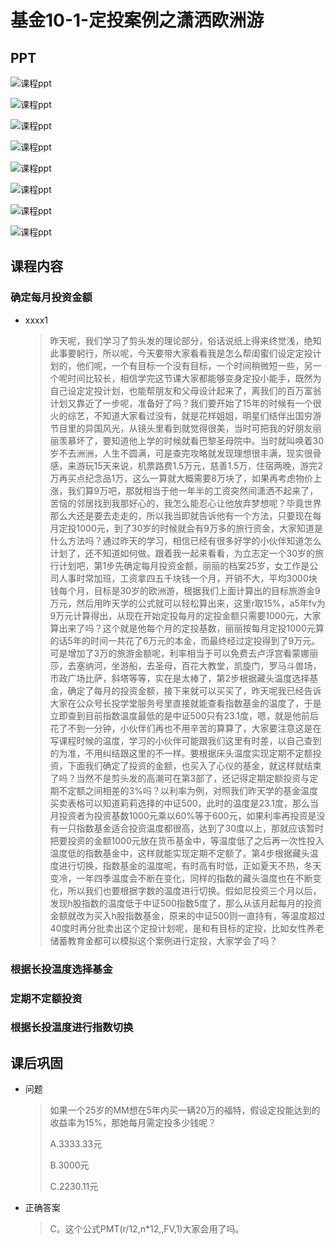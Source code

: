 # 基金10-1-定投案例之潇洒欧洲游

## PPT

![课程ppt](assets/10-1-1.jpeg)

![课程ppt](assets/10-1-2.jpeg)

![课程ppt](assets/10-1-3.jpeg)

![课程ppt](assets/10-1-4.jpeg)

![课程ppt](assets/10-1-5.jpeg)

![课程ppt](assets/10-1-6.jpeg)

![课程ppt](assets/10-1-7.jpeg)

![课程ppt](assets/10-1-8.jpeg)

## 课程内容

### 确定每月投资金额

- xxxx1

  > 昨天呢，我们学习了剪头发的理论部分，俗话说纸上得来终觉浅，绝知此事要躬行，所以呢，今天要带大家看看我是怎么帮闺蜜们设定定投计划的，他们呢，一个有目标一个没有目标，一个时间稍微短一些，另一个呢时间比较长，相信学完这节课大家都能够变身定投小能手，既然为自己设定定投计划，也能帮朋友和父母设计起来了，离我们的百万富翁计划又靠近了一步呢，准备好了吗？我们要开始了15年的时候有一个很火的综艺，不知道大家看过没有，就是花样姐姐，明星们结伴出国穷游节目里的异国风光，从镜头里看到就觉得很美，当时可把我的好朋友丽丽羡慕坏了，要知道他上学的时候就看巴黎圣母院中。当时就叫唤着30岁不去洲洲，人生不圆满，可是查完攻略就发现理想很丰满，现实很骨感，来游玩15天来说，机票路费1.5万元，慈善1.5万，住宿两晚，游完2万再买点纪念品1万，这么一算就大概需要8万块了，如果再考虑物价上涨，我们算9万吧，那就相当于他一年半的工资突然间潇洒不起来了，苦恼的邻居找到我那好心的，我怎么能忍心让他放弃梦想呢？毕竟世界那么大还是要去走走的，所以我当即就告诉他有一个方法，只要现在每月定投1000元，到了30岁的时候就会有9万多的旅行资金，大家知道是什么方法吗？通过昨天的学习，相信已经有很多好学的小伙伴知道怎么计划了，还不知道如何做。跟着我一起来看看，为立志定一个30岁的旅行计划吧，第1步先确定每月投资金额，丽丽的档案25岁，女工作是公司人事时常加班，工资拿四五千块钱一个月，开销不大，平均3000块钱每个月，目标是30岁的欧洲游，根据我们上面计算出的目标旅游金9万元，然后用昨天学的公式就可以轻松算出来，这里r取15%，a5年fv为9万元计算得出，从现在开始定投每月的定投金额只需要1000元，大家算出来了吗？这个就是他每个月的定投基数，丽丽按每月定投1000元算的话5年的时间一共花了6万元的本金，而最终经过定投得到了9万元。可是增加了3万的旅游金额呢，利率相当于可以免费去卢浮宫看蒙娜丽莎，去塞纳河，坐游船，去圣母，百花大教堂，凯旋门，罗马斗兽场，市政广场比萨，斜塔等等，实在是太棒了，第2步根据藏头温度选择基金，确定了每月的投资金额，接下来就可以买买了，昨天呢我已经告诉大家在公众号长投学堂服务号里直接就能查看指数基金的温度了，于是立即查到目前指数温度最低的是中证500只有23.1度，嗯，就是他前后花了不到一分钟，小伙伴们再也不用辛苦的算算了，大家要注意这是在写课程时候的温度，学习的小伙伴可能跟我们这里有时差，以自己查到的为准，不用纠结跟这里的不一样。要根据床头温度实现定期不定额投资，下面我们确定了投资的金额，也买入了心仪的基金，就这样就结束了吗？当然不是剪头发的高潮可在第3部了，还记得定期定额投资与定期不定额之间相差的3%吗？以利率为例，对照我们昨天学的基金温度买卖表格可以知道莉莉选择的中证500，此时的温度是23.1度，那么当月投资者为投资基数1000元乘以60%等于600元，如果利率再投资是没有一只指数基金适合投资温度都很高，达到了30度以上，那就应该暂时把要投资的金额1000元放在货币基金中，等温度低了之后再一次性投入温度低的指数基金中，这样就能实现定期不定额了。第4步根据藏头温度进行切换，指数基金的温度呢，有时高有时低，正如夏天不热，冬天变冷，一年四季温度会不断在变化，同样的指数的藏头温度也在不断变化，所以我们也要根据字数的温度进行切换。假如尼投资三个月以后，发现h股指数的温度低于中证500指数5度了，那么从该月起每月的投资金额就改为买入h股指数基金，原来的中证500则一直持有，等温度超过40度时再分批卖出这个定投计划呢，是和有目标的定投，比如女性养老储蓄教育金都可以模拟这个案例进行定投，大家学会了吗？

### 根据长投温度选择基金

### 定期不定额投资

### 根据长投温度进行指数切换

## 课后巩固

- 问题

  > 如果一个25岁的MM想在5年内买一辆20万的福特，假设定投能达到的收益率为15%，那她每月需定投多少钱呢？
  >
  > A.3333.33元
  >
  > B.3000元
  >
  > C.2230.11元

- 正确答案

  > C。这个公式PMT(r/12,n*12,,FV,1)大家会用了吗。
